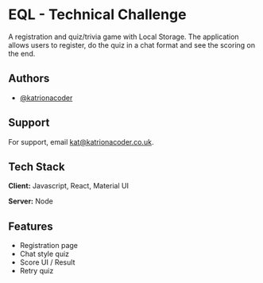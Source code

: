 
# EQL - Technical Challenge

A registration and quiz/trivia game with Local Storage. The application allows users to register, do the quiz in a chat format and see the scoring on the end.
## Authors

- [@katrionacoder](https://github.com/katrionacoder)


## Support

For support, email kat@katrionacoder.co.uk.


## Tech Stack

**Client:** Javascript, React, Material UI

**Server:** Node


## Features

- Registration page
- Chat style quiz
- Score UI / Result
- Retry quiz

